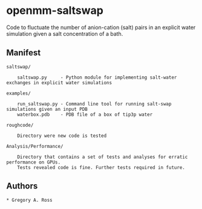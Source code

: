 # openmm-saltswap
Code to fluctuate the number of anion-cation (salt) pairs in an explicit water simulation given a salt concentration of a bath.

## Manifest

`saltswap/`

```
    saltswap.py		- Python module for implementing salt-water exchanges in explicit water simulations
```

`examples/`

```
    run_saltswap.py	- Command line tool for running salt-swap simulations given an input PDB
    waterbox.pdb	- PDB file of a box of tip3p water
```

`roughcode/`

```
    Directory were new code is tested
```

`Analysis/Performance/`

```
    Directory that contains a set of tests and analyses for erratic performance on GPUs. 
    Tests revealed code is fine. Further tests required in future.
```
## Authors

    * Gregory A. Ross
